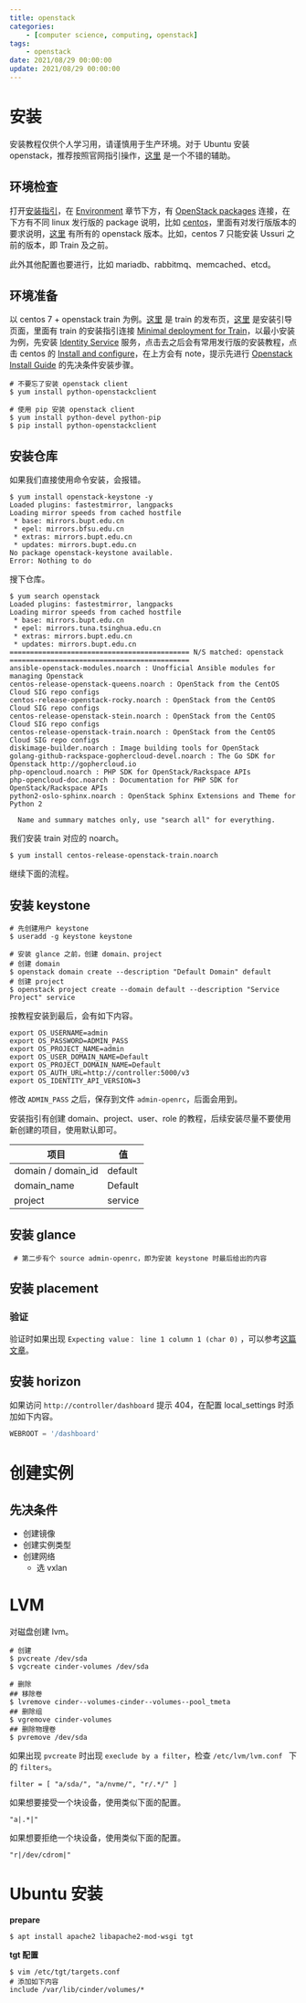 ```yaml
---
title: openstack
categories: 
	- [computer science, computing, openstack]
tags:
	- openstack
date: 2021/08/29 00:00:00
update: 2021/08/29 00:00:00
---
```


# 安装

安装教程仅供个人学习用，请谨慎用于生产环境。对于 Ubuntu 安装 openstack，推荐按照官网指引操作，[这里](https://www.server-world.info/en/note?os=Ubuntu_20.04&p=openstack_wallaby&f=1) 是一个不错的辅助。

## 环境检查

打开[安装指引](https://docs.openstack.org/install-guide/)，在 [Environment](https://docs.openstack.org/install-guide/environment.html#) 章节下方，有 [OpenStack packages](https://docs.openstack.org/install-guide/environment-packages.html) 连接，在下方有不同 linux 发行版的 package 说明，比如 [centos](https://docs.openstack.org/install-guide/environment-packages-rdo.html)，里面有对发行版版本的要求说明，[这里](https://releases.openstack.org/index.html) 有所有的 openstack 版本。比如，centos 7  只能安装 Ussuri 之前的版本，即 Train 及之前。

此外其他配置也要进行，比如 mariadb、rabbitmq、memcached、etcd。

## 环境准备

以 centos 7 + openstack train 为例。[这里](https://releases.openstack.org/train/index.html) 是 train 的发布页，[这里](https://docs.openstack.org/install-guide/openstack-services.html) 是安装引导页面，里面有 train 的安装指引连接 [Minimal deployment for Train](https://docs.openstack.org/install-guide/openstack-services.html#minimal-deployment-for-train)，以最小安装为例，先安装 [Identity Service](https://docs.openstack.org/keystone/train/install/) 服务，点击去之后会有常用发行版的安装教程，点击 centos 的 [Install and configure](https://docs.openstack.org/keystone/stein/install/keystone-install-rdo.html)，在上方会有 note，提示先进行 [Openstack Install Guide](https://docs.openstack.org/install-guide/environment-packages-rdo.html#finalize-the-installation) 的先决条件安装步骤。

```shell
# 不要忘了安装 openstack client
$ yum install python-openstackclient

# 使用 pip 安装 openstack client
$ yum install python-devel python-pip
$ pip install python-openstackclient
```

## 安装仓库

如果我们直接使用命令安装，会报错。

```shell
$ yum install openstack-keystone -y
Loaded plugins: fastestmirror, langpacks
Loading mirror speeds from cached hostfile
 * base: mirrors.bupt.edu.cn
 * epel: mirrors.bfsu.edu.cn
 * extras: mirrors.bupt.edu.cn
 * updates: mirrors.bupt.edu.cn
No package openstack-keystone available.
Error: Nothing to do
```

搜下仓库。

```shell
$ yum search openstack
Loaded plugins: fastestmirror, langpacks
Loading mirror speeds from cached hostfile
 * base: mirrors.bupt.edu.cn
 * epel: mirrors.tuna.tsinghua.edu.cn
 * extras: mirrors.bupt.edu.cn
 * updates: mirrors.bupt.edu.cn
============================================ N/S matched: openstack ============================================
ansible-openstack-modules.noarch : Unofficial Ansible modules for managing Openstack
centos-release-openstack-queens.noarch : OpenStack from the CentOS Cloud SIG repo configs
centos-release-openstack-rocky.noarch : OpenStack from the CentOS Cloud SIG repo configs
centos-release-openstack-stein.noarch : OpenStack from the CentOS Cloud SIG repo configs
centos-release-openstack-train.noarch : OpenStack from the CentOS Cloud SIG repo configs
diskimage-builder.noarch : Image building tools for OpenStack
golang-github-rackspace-gophercloud-devel.noarch : The Go SDK for Openstack http://gophercloud.io
php-opencloud.noarch : PHP SDK for OpenStack/Rackspace APIs
php-opencloud-doc.noarch : Documentation for PHP SDK for OpenStack/Rackspace APIs
python2-oslo-sphinx.noarch : OpenStack Sphinx Extensions and Theme for Python 2

  Name and summary matches only, use "search all" for everything.
```

我们安装 train 对应的 noarch。

```shell
$ yum install centos-release-openstack-train.noarch
```

继续下面的流程。

## 安装 keystone

```shell
# 先创建用户 keystone
$ useradd -g keystone keystone

# 安装 glance 之前，创建 domain、project
# 创建 domain
$ openstack domain create --description "Default Domain" default
# 创建 project
$ openstack project create --domain default --description "Service Project" service
```

按教程安装到最后，会有如下内容。

```shell
export OS_USERNAME=admin
export OS_PASSWORD=ADMIN_PASS
export OS_PROJECT_NAME=admin
export OS_USER_DOMAIN_NAME=Default
export OS_PROJECT_DOMAIN_NAME=Default
export OS_AUTH_URL=http://controller:5000/v3
export OS_IDENTITY_API_VERSION=3
```

修改 `ADMIN_PASS` 之后，保存到文件 `admin-openrc`，后面会用到。

安装指引有创建 domain、project、user、role 的教程，后续安装尽量不要使用新创建的项目，使用默认即可。

| 项目               | 值      |
| ------------------ | ------- |
| domain / domain_id | default |
| domain_name        | Default |
| project            | service |

## 安装 glance

```shell
 # 第二步有个 source admin-openrc，即为安装 keystone 时最后给出的内容
```

## 安装 placement

### 验证

验证时如果出现 `Expecting value： line 1 column 1 (char 0)` ，可以参考[这篇文章](https://www.jianshu.com/p/50e5bacc43dd)。

## 安装 horizon

如果访问 `http://controller/dashboard` 提示 404，在配置 local_settings 时添加如下内容。

```python
WEBROOT = '/dashboard'
```

# 创建实例

## 先决条件

- 创建镜像
- 创建实例类型
- 创建网络
  - 选 vxlan

# LVM

对磁盘创建 lvm。

```shell
# 创建
$ pvcreate /dev/sda
$ vgcreate cinder-volumes /dev/sda

# 删除
## 移除卷
$ lvremove cinder--volumes-cinder--volumes--pool_tmeta
## 删除组
$ vgremove cinder-volumes
## 删除物理卷
$ pvremove /dev/sda
```

如果出现 `pvcreate` 时出现 `execlude by a filter`，检查 `/etc/lvm/lvm.conf ` 下的 `filters`。

```shell
filter = [ "a/sda/", "a/nvme/", "r/.*/" ]
```

如果想要接受一个块设备，使用类似下面的配置。

```shell
"a|.*|"
```

如果想要拒绝一个块设备，使用类似下面的配置。

```shell
"r|/dev/cdrom|"
```

# Ubuntu 安装

**prepare**

```shell
$ apt install apache2 libapache2-mod-wsgi tgt
```

**tgt 配置**

```shell
$ vim /etc/tgt/targets.conf
# 添加如下内容
include /var/lib/cinder/volumes/*
```

